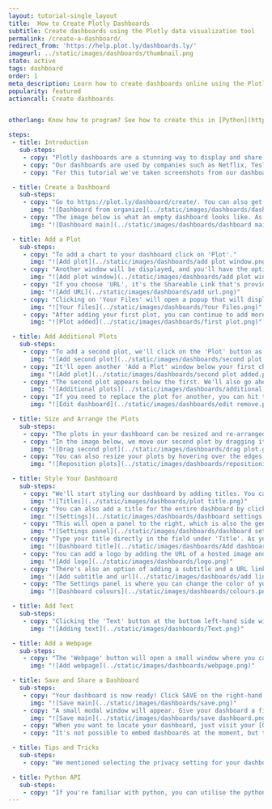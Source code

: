```yaml
---
layout: tutorial-single_layout
title:  How to Create Plotly Dashboards
subtitle: Create dashboards using the Plotly data visualization tool
permalink: /create-a-dashboard/
redirect_from: 'https://help.plot.ly/dashboards.ly/'
imageurl: ../static/images/dashboards/thumbnail.png
state: active
tags: dashboard
order: 1
meta_description: Learn how to create dashboards online using the Plotly dashboard tool.
popularity: featured
actioncall: Create dashboards


otherlang: Know how to program? See how to create this in [Python](https://plot.ly/python/dashboard/) or [R](https://plot.ly/r/dashboard/).

steps:
 - title: Introduction
   sub-steps:
    - copy: "Plotly dashboards are a stunning way to display and share your graphs. Your charts are fully interactive with publication-quality graphics, and there's nothing to download or install — it's 100% web-based."
    - copy: "Our dashboards are used by companies such as Netflix, Tesla, and Google for their customization options and features. If you too want to present your plots in a cool way, keep reading."
    - copy: "For this tutorial we've taken screenshots from our dashboard, which can be found [here](https://plot.ly/~plotly2_demo/237/untitled-dashboard/)."

 - title: Create a Dashboard
   sub-steps:
    - copy: "Go to https://plot.ly/dashboard/create/. You can also get there from your [Organize page](https://plot.ly/organize/) and clicking on the blue '+ New' button, then selecting 'Dashboard'."
      img: "![Dashboard from organize](../static/images/dashboards/dashboard from organize.png)"
    - copy: "The image below is what an empty dashboard looks like. As you can see, you have a few options of what to add, including a plot, text or a webpage."
      img: "![Dashboard main](../static/images/dashboards/dashboard main.png)"

 - title: Add a Plot
   sub-steps:
    - copy: "To add a chart to your dashboard click on 'Plot'."
      img: "![Add plot](../static/images/dashboards/add plot window.png)"
    - copy: "Another window will be displayed, and you'll have the option of adding it by entering the URL of the plot, or uploading it from your list of files."
      img: "![Add plot window](../static/images/dashboards/add plot window.png)"
    - copy: "If you choose 'URL', it's the Shareable Link that's provided when you [share](http://help.plot.ly/save-share-and-export-in-plotly/#step-5-share-your-plot) your plot."
      img: "![Add URL](../static/images/dashboards/add url.png)"
    - copy: "Clicking on 'Your Files' will open a popup that will display your saved plots. These are plots that are in your [Organize](https://plot.ly/organize/)."
      img: "![Your files](../static/images/dashboards/Your Files.png)"
    - copy: "After adding your first plot, you can continue to add more plots or start styling the dashboard."
      img: "![Plot added](../static/images/dashboards/first plot.png)"

 - title: Add Additional Plots
   sub-steps:
    - copy: "To add a second plot, we'll click on the 'Plot' button as the bottom left side of the page."
      img: "![Add second plot](../static/images/dashboards/second plot.png)"
    - copy: "It'll open another 'Add a Plot' window below your first chart, so you may have to scroll down to view it. Note that we've zoomed out for the purpose of this tutorial."
      img: "![Add plot](../static/images/dashboards/second plot added.png)"
    - copy: "The second plot appears below the first. We'll also go ahead and add a third and forth plot."
      img: "![Additional plots](../static/images/dashboards/additional plots.png)"
    - copy: "If you need to replace the plot for another, you can hit the 'Edit' button and you'll be shown the same 'Add a Plot' modal window as when we first started. You can also remove a plot you've decided you no longer need."
      img: "![Edit dashboard](../static/images/dashboards/edit remove.png)"

 - title: Size and Arrange the Plots
   sub-steps:
    - copy: "The plots in your dashboard can be resized and re-arranged, and now it's easier than ever to do this."
    - copy: "In the image below, we move our second plot by dragging it over so it's next to the first."
      img: "![Drag second plot](../static/images/dashboards/drag plot.gif)"
    - copy: "You can also resize your plots by hovering over the edges and clicking on the arrow as you hold and drag."
      img: "![Reposition plots](../static/images/dashboards/repositioning all.gif)"

 - title: Style Your Dashboard
   sub-steps:
    - copy: "We'll start styling our dashboard by adding titles. You can add a title above each of the plots. This is easily done by typing directly on the 'Enter a title...' space on top."
      img: "![Titles](../static/images/dashboards/plot title.png)"
    - copy: "You can also add a title for the entire dashboard by clicking on 'Settings'. It's important to note that the URL of your dashboard reflects this dashboard title upon the first save. If you want your URL to have the same name as your header, save your dashboard only after you've added this title."
      img: "![Settings](../static/images/dashboards/dashboard settings.png)"
    - copy: "This will open a panel to the right, which is also the general area where we'll style our dashboard."
      img: "![Settings panel](../static/images/dashboards/dashboard settings panel.png)"
    - copy: "Type your title directly in the field under 'Title'. As you type, you'll notice it being added to the dashboard header bar."
      img: "![Dashboard title](../static/images/dashboards/Add dashboard title.gif)"
    - copy: "You can add a logo by adding the URL of a hosted image and it'll appear next to your dashboard title."
      img: "![Add logo](../static/images/dashboards/logo.png)"
    - copy: "There's also an option of adding a subtitle and a URL linked to it. Once the dashboard is shared, the viewer can click on the subtitle and they'll be redirected to the URL."
      img: "![Add subtitle and url](../static/images/dashboards/add link.gif)"
    - copy: "The Settings panel is where you can change the color of your dashboard, including the header bar and box borders. "
      img: "![Dashboard colours](../static/images/dashboards/colours.png)"

 - title: Add Text
   sub-steps:
    - copy: "Clicking the 'Text' button at the bottom left-hand side will open a text box at the bottom of your dashboard."
      img: "![Adding text](../static/images/dashboards/Text.png)"

 - title: Add a Webpage
   sub-steps:
    - copy: "The 'Webpage' button will open a small window where you can embed a URL to your dashboard."
      img: "![Add webpage](../static/images/dashboards/webpage.png)"

 - title: Save and Share a Dashboard
   sub-steps:
    - copy: "Your dashboard is now ready! Click SAVE on the right-hand side."
      img: "![Save main](../static/images/dashboards/save.png)"
    - copy: "A small modal window will appear. Give your dashboard a filename and select the privacy setting. Click [here](http://help.plot.ly/dashboard-privacy/) to learn more about dashboard privacy. For more information on how sharing works, including the difference between private, public, and secret sharing, visit [this](http://help.plot.ly/save-share-and-export-in-plotly/) page."
      img: "![Save main](../static/images/dashboards/save dashboard.png)"
    - copy: "When you want to locate your dashboard, just visit your [Organize](https://plot.ly/organize/) or Profile page, and it's there with your other saved plots and grids!"
    - copy: "It's not possible to embed dashboards at the moment, but that feature is coming soon."

 - title: Tips and Tricks
   sub-steps:
    - copy: "We mentioned selecting the privacy setting for your dashboard, but don't forget to check the privacy settings for the individual plots in your dashboard as well. You may need to change the setting of each plot in order for others to view your entire dashboard."

 - title: Python API
   sub-steps:
    - copy: "If you're familiar with python, you can utilise the python API to [create dashboards programmatically](https://plot.ly/python/create-online-dashboard/). If you're looking more to create reactive web applications in pure python, try [Dash](https://plot.ly/dash)"
---
```

